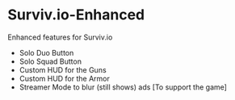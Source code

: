 # Surviv.io-Enhanced
Enhanced features for Surviv.io

- Solo Duo Button
- Solo Squad Button
- Custom HUD for the Guns
- Custom HUD for the Armor
- Streamer Mode to blur (still shows) ads [To support the game]
